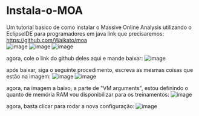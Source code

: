 # Instala-o-MOA
Um tutorial basico de como instalar o Massive Online Analysis utilizando o EclipseIDE para programadores em java
link que precisaremos:
https://github.com/Waikato/moa  
![image](https://github.com/user-attachments/assets/fee04bda-fc05-4a2d-b048-03f1589f2bcd)
![image](https://github.com/user-attachments/assets/1829c017-c466-46dc-be31-f6ae8e85759d)
![image](https://github.com/user-attachments/assets/7f7ec6ec-4e16-4ecf-a63f-0946bf0b2c6f)

agora, cole o link do github deles aqui e mande baixar:
![image](https://github.com/user-attachments/assets/b5fbd118-f7bb-4ac6-9d9c-96d2ea7f5c23)

após baixar, siga o seguinte procedimento, escreva as mesmas coisas que estão na imagem:
![image](https://github.com/user-attachments/assets/c3303545-e54c-4d15-9b9e-26dd525eca5d)
![image](https://github.com/user-attachments/assets/047a27af-58b4-4ad9-a85c-851dcb9f0d43)

agora, na imagem a baixo, a parte de "VM arguments", estou definindo o quanto de memória RAM vou disponibilizar para os treinamentos:
![image](https://github.com/user-attachments/assets/bf9021c4-e4a4-4841-a189-9083b5cced93)


agora, basta clicar para rodar a nova configuração:
![image](https://github.com/user-attachments/assets/1a416deb-9f79-413b-a5ee-c3f7d45089c8)
